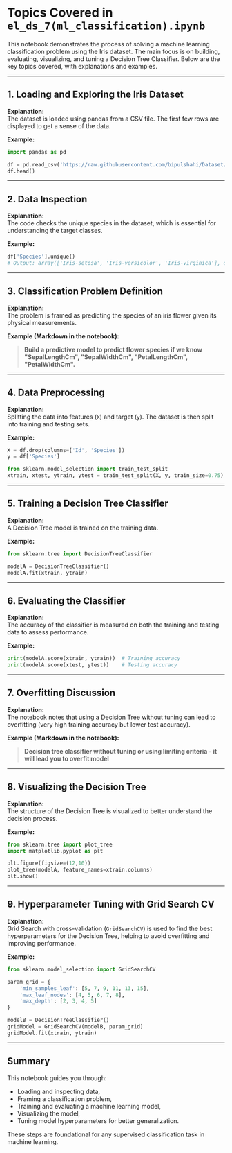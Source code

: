 # Topics Covered in `el_ds_7(ml_classification).ipynb`

This notebook demonstrates the process of solving a machine learning classification problem using the Iris dataset. The main focus is on building, evaluating, visualizing, and tuning a Decision Tree Classifier. Below are the key topics covered, with explanations and examples.

---

## 1. Loading and Exploring the Iris Dataset

**Explanation:**  
The dataset is loaded using pandas from a CSV file. The first few rows are displayed to get a sense of the data.

**Example:**
```python
import pandas as pd

df = pd.read_csv('https://raw.githubusercontent.com/bipulshahi/Dataset/refs/heads/main/Iris.csv')
df.head()
```

---

## 2. Data Inspection

**Explanation:**  
The code checks the unique species in the dataset, which is essential for understanding the target classes.

**Example:**
```python
df['Species'].unique()
# Output: array(['Iris-setosa', 'Iris-versicolor', 'Iris-virginica'], dtype=object)
```

---

## 3. Classification Problem Definition

**Explanation:**  
The problem is framed as predicting the species of an iris flower given its physical measurements.

**Example (Markdown in the notebook):**
> **Build a predictive model to predict flower species if we know "SepalLengthCm", "SepalWidthCm", "PetalLengthCm", "PetalWidthCm".**

---

## 4. Data Preprocessing

**Explanation:**  
Splitting the data into features (`X`) and target (`y`). The dataset is then split into training and testing sets.

**Example:**
```python
X = df.drop(columns=['Id', 'Species'])
y = df['Species']

from sklearn.model_selection import train_test_split
xtrain, xtest, ytrain, ytest = train_test_split(X, y, train_size=0.75)
```

---

## 5. Training a Decision Tree Classifier

**Explanation:**  
A Decision Tree model is trained on the training data.

**Example:**
```python
from sklearn.tree import DecisionTreeClassifier

modelA = DecisionTreeClassifier()
modelA.fit(xtrain, ytrain)
```

---

## 6. Evaluating the Classifier

**Explanation:**  
The accuracy of the classifier is measured on both the training and testing data to assess performance.

**Example:**
```python
print(modelA.score(xtrain, ytrain))  # Training accuracy
print(modelA.score(xtest, ytest))    # Testing accuracy
```

---

## 7. Overfitting Discussion

**Explanation:**  
The notebook notes that using a Decision Tree without tuning can lead to overfitting (very high training accuracy but lower test accuracy).

**Example (Markdown in the notebook):**
> **Decision tree classifier without tuning or using limiting criteria - it will lead you to overfit model**

---

## 8. Visualizing the Decision Tree

**Explanation:**  
The structure of the Decision Tree is visualized to better understand the decision process.

**Example:**
```python
from sklearn.tree import plot_tree
import matplotlib.pyplot as plt

plt.figure(figsize=(12,10))
plot_tree(modelA, feature_names=xtrain.columns)
plt.show()
```

---

## 9. Hyperparameter Tuning with Grid Search CV

**Explanation:**  
Grid Search with cross-validation (`GridSearchCV`) is used to find the best hyperparameters for the Decision Tree, helping to avoid overfitting and improving performance.

**Example:**
```python
from sklearn.model_selection import GridSearchCV

param_grid = {
    'min_samples_leaf': [5, 7, 9, 11, 13, 15],
    'max_leaf_nodes': [4, 5, 6, 7, 8],
    'max_depth': [2, 3, 4, 5]
}

modelB = DecisionTreeClassifier()
gridModel = GridSearchCV(modelB, param_grid)
gridModel.fit(xtrain, ytrain)
```

---

## Summary

This notebook guides you through:
- Loading and inspecting data,
- Framing a classification problem,
- Training and evaluating a machine learning model,
- Visualizing the model,
- Tuning model hyperparameters for better generalization.

These steps are foundational for any supervised classification task in machine learning.

